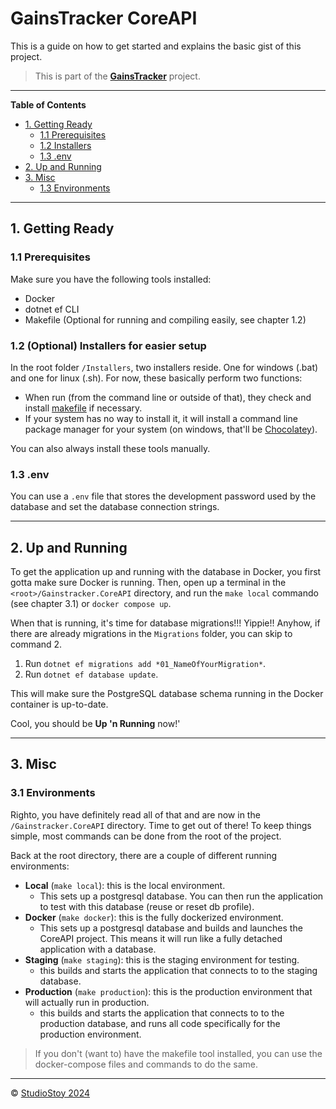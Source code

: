 # GainsTracker CoreAPI

This is a guide on how to get started and explains the basic gist of this project.

> This is part of the [**GainsTracker**](https://github.com/StudioStoy/GainsTracker) project.

___
**Table of Contents**

<div id="user-content-toc">
  <ul>
    <li><a href="#1. Getting Ready">1. Getting Ready</a>
      <ul>
        <li><a href="#11-prerequisites">1.1 Prerequisites</a></li>
        <li><a href="#12-(Optional)-Installers-for-easier-setup">1.2 Installers</a></li>
        <li><a href="#13-.env">1.3 .env</a></li>
      </ul>
    </li>
    <li><a href="#2. Up and Running">2. Up and Running</a>
    </li>
    <li><a href="#3. Misc">3. Misc</a>
      <ul>
        <li><a href="#31-environments">1.3 Environments</a></li>
      </ul>
    </li>
  </ul>
</div>

___

## 1. Getting Ready

### 1.1 Prerequisites

Make sure you have the following tools installed:

- Docker
- dotnet ef CLI
- Makefile (Optional for running and compiling easily, see chapter 1.2)

### 1.2 (Optional) Installers for easier setup

In the root folder `/Installers`, two installers reside. One for windows (.bat) and one for linux (.sh).
For now, these basically perform two functions:

- When run (from the command line or outside of that), they check and
  install [makefile](https://opensource.com/article/18/8/what-how-makefile) if necessary.
- If your system has no way to install it, it will install a command line package manager for your system (on windows,
  that'll be [Chocolatey](https://chocolatey.org/)).

You can also always install these tools manually.

### 1.3 .env

You can use a `.env` file that stores the development password used by the database and set the database connection
strings.

---

## 2. Up and Running

To get the application up and running with the database in Docker, you first gotta make sure Docker is running. Then,
open up a
terminal in the `<root>/Gainstracker.CoreAPI` directory, and run the `make local` commando (see chapter 3.1)
or `docker compose up`.

When that is running, it's time for database migrations!!! Yippie!! Anyhow, if there are already migrations in
the `Migrations` folder, you can skip to command 2.

1. Run `dotnet ef migrations add *01_NameOfYourMigration*`.
2. Run `dotnet ef database update`.

This will make sure the PostgreSQL database schema running in the Docker container is up-to-date.

Cool, you should be **Up 'n Running** now!'

---
## 3. Misc

### 3.1 Environments

Righto, you have definitely read all of that and are now in the `/Gainstracker.CoreAPI` directory.
Time to get out of there! To keep things simple, most commands can be done from the root of the project.

Back at the root directory, there are a couple of different running environments:

- **Local** (`make local`): this is the local environment.
    - This sets up a postgresql database. You can then run the application to test with this database (reuse or reset db
      profile).
- **Docker** (`make docker`): this is the fully dockerized environment.
    - This sets up a postgresql database and builds and launches the CoreAPI project.
      This means it will run like a fully detached application with a database.
- **Staging** (`make staging`): this is the staging environment for testing.
    - this builds and starts the application that connects to
      to the staging database.
- **Production** (`make production`): this is the production environment that will actually run in production.
    - this builds and starts the application that connects to
      to the production database, and runs all code specifically for the production environment.

> If you don't (want to) have the makefile tool installed, you can use the docker-compose files and commands to do the
> same.

---
© [StudioStoy 2024](https://studiostoy.nl)
